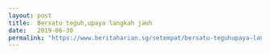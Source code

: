 ```yaml
---
layout: post
title:  Bersatu teguh,upaya langkah jauh
date:   2019-06-30
permalink: "https://www.beritaharian.sg/setempat/bersatu-teguhupaya-langkah-jauh"
---
```

